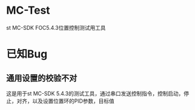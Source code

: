 # MC-Test
st MC-SDK FOC5.4.3位置控制测试用工具
# 已知Bug
通用设置的校验不对
----
这是用于st MC-SDK 5.4.3的测试工具，通过串口发送控制指令，控制启动，停止，对齐，以及设置位置环的PID参数，目标值
